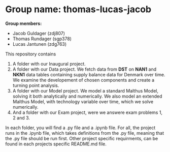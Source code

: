 # Group name: thomas-lucas-jacob

**Group members:**
- Jacob Guldager (zdj807)
- Thomas Rundager (sgp378)
- Lucas Jantunen (zdg763)

This repository contains  
1. A folder with our Inaugural project. 
2. A folder with our Data project. We fetch data from **DST** on **NAN1** and **NKN1** data tables containing supply balance data for Denmark over time. We examine the developement of chosen components and create a turning point analysis.
3. A folder with our Model project. We model a standard Malthus Model, solving it both analytically and numerically. We also model an extended Malthus Model, with technology variable over time, which we solve numerically.
4. And a folder with our Exam project, were we answere exam problems 1, 2 and 3.

In each folder, you will find a .py file and a .ipynb file. For all, the project runs in the .ipynb file, which takes definitions from the .py file, meaning that the .py file should be run first. Other project specific requirments, can be found in each projects specific README.md file.
